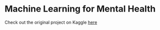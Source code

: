 # Machine Learning for Mental Health
Check out the original project on Kaggle [here](https://www.kaggle.com/kairosart/machine-learning-for-mental-health-1)

